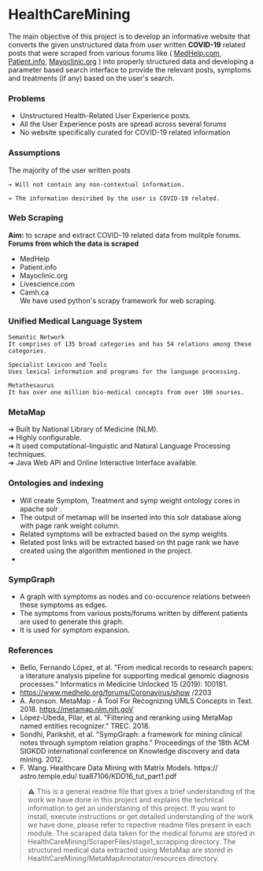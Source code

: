 # HealthCareMining 
The main objective of this project is to develop an informative website that converts the given unstructured data from user written **COVID-19** related posts that were scraped from various forums like ( [MedHelp.com](https://www.medhelp.org/forums/Coronavirus/show/2203), [Patient.info](https://patient.info/coronavirus-covid-19), [Mayoclinic.org](https://www.mayoclinic.org/) ) into properly structured data and developing a parameter based search interface to provide the relevant posts, symptoms and treatments (if any) based on the user's search. 
### Problems
* Unstructured Health-Related User Experience posts.
* All the User Experience posts are spread across several forums
* No website specifically curated for COVID-19 related information
### Assumptions
The majority of the user written posts
```
➔ Will not contain any non-contextual information.
```
```
➔ The information described by the user is COVID-19 related.
```
### Web Scraping
**Aim:** to scrape and extract COVID-19 related data from mulitple forums.<br>
**Forums from which the data is scraped**
* MedHelp
* Patient.info
* Mayoclinic.org
* Livescience.com
* Camh.ca <br>
We have used python's scrapy framework for web scraping.

### Unified Medical Language System
```
Semantic Network
It comprises of 135 broad categories and has 54 relations among these categories.
```
```
Specialist Lexicon and Tools
Uses lexical information and programs for the language processing.
```
```
Metathesaurus
It has over one million bio-medical concepts from over 100 sourses.
```

### MetaMap
➔ Built by National Library of Medicine (NLM).<br>
➔ Highly configurable.<br>
➔ It used computational-linguistic and Natural Language Processing techniques.<br>
➔ Java Web API and Online Interactive Interface available.

### Ontologies and indexing
* Will create Symptom, Treatment and symp weight ontology cores in apache solr .
* The output of metamap will be inserted into this solr database along with page rank weight column.
* Related symptoms will be extracted based on the symp weights.
* Related post links will be extracted based on tht page rank we have created using the algorithm mentioned in the project.
* 
### SympGraph
* A graph with symptoms as nodes and co-occurence relations between these symptoms as edges.
* The symptoms from various posts/forums written by different patients are used to generate this graph.
* It is used for symptom expansion.

### References
* Bello, Fernando López, et al. "From medical records to research papers: a literature analysis pipeline for supporting medical genomic diagnosis processes." Informatics in Medicine Unlocked 15 (2019): 100181. 
* https://www.medhelp.org/forums/Coronavirus/show /2203
* A. Aronson. MetaMap - A Tool For Recognizing UMLS Concepts in Text. 2018. https://metamap.nlm.nih.goV
* López-Ubeda, Pilar, et al. "Filtering and reranking using MetaMap named entities recognizer." TREC. 2018.
* Sondhi, Parikshit, et al. "SympGraph: a framework for mining clinical notes through symptom relation graphs." Proceedings of the 18th ACM SIGKDD international conference on Knowledge discovery and data mining. 2012.
* F. Wang. Healthcare Data Mining with Matrix Models. https:// astro.temple.edu/ tua87106/KDD16_tut_part1.pdf

> :warning: This is a general readme file that gives a brief understanding of the work we have done in this project and explains the technical information to get an understaning of this project. If you want to install, execute instructions or get detailed understanding of the work we have done, please refer to repective readme files present in each module.
> The scaraped data taken for the medical forums are stored in HealthCareMining/ScraperFiles/stage1_scrapping directory.
> The structured medical data extracted using MetaMap are stored in HealthCareMining/MetaMapAnnotator/resources directory.
